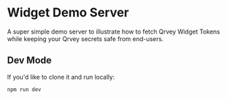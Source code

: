 
# Widget Demo Server

A super simple demo server to illustrate how to fetch Qrvey Widget Tokens while keeping your Qrvey secrets safe from end-users.

## Dev Mode
If you'd like to clone it and run locally:

```
npm run dev
```
